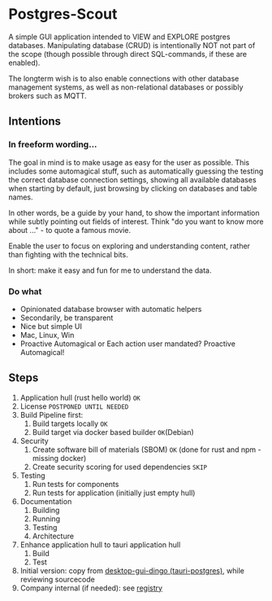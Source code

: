 # Postgres-Scout

A simple GUI application intended to VIEW and EXPLORE postgres databases. Manipulating database (CRUD) is intentionally NOT not part of the scope (though possible through direct SQL-commands, if these are enabled).

The longterm wish is to also enable connections with other database management systems, as well as non-relational databases or possibly brokers such as MQTT.

## Intentions

### In freeform wording...

The goal in mind is to make usage as easy for the user as possible. This includes some automagical stuff, such as automatically guessing the testing the correct database connection settings, showing all available databases when starting by default, just browsing by clicking on databases and table names.

In other words, be a guide by your hand, to show the important information while subtly pointing out fields of interest. Think "do you want to know more about ..." - to quote a famous movie.

Enable the user to focus on exploring and understanding content, rather than fighting with the technical bits.

In short: make it easy and fun for me to understand the data.

### Do what

* Opinionated database browser with automatic helpers
* Secondarily, be transparent
* Nice but simple UI
* Mac, Linux, Win
* Proactive Automagical or Each action user mandated? Proactive Automagical!

## Steps

1. Application hull (rust hello world) `OK`
2. License `POSTPONED UNTIL NEEDED`
3. Build Pipeline first:
   1. Build targets locally `OK`
   2. Build target via docker based builder `OK`(Debian)
4. Security
   1. Create software bill of materials (SBOM) `OK` (done for rust and npm - missing docker)
   2. Create security scoring for used dependencies `SKIP`
5. Testing
   1. Run tests for components
   2. Run tests for application (initially just empty hull)
6. Documentation
   1. Building
   2. Running
   3. Testing
   4. Architecture
7. Enhance application hull to tauri application hull
   1. Build
   2. Test 
8. Initial version: copy from [desktop-gui-dingo (tauri-postgres)](https://github.com/tommis-dojo/desktop-gui-dingo), while reviewing sourcecode
9. Company internal (if needed): see [registry](doc/registry.md)


